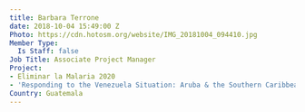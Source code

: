 ```yaml
---
title: Barbara Terrone
date: 2018-10-04 15:49:00 Z
Photo: https://cdn.hotosm.org/website/IMG_20181004_094410.jpg
Member Type:
  Is Staff: false
Job Title: Associate Project Manager
Project:
- Eliminar la Malaria 2020
- 'Responding to the Venezuela Situation: Aruba & the Southern Caribbean'
Country: Guatemala
---
```


